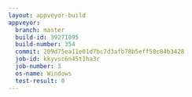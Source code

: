 ```yaml
---
layout: appveyor-build
appveyor:
  branch: master
  build-id: 39271095
  build-number: 354
  commit: 209d75ea11e01d7bc7d3afb78b5eff58c84b3428
  job-id: kkyvsc6n45t1ha3r
  job-number: 3
  os-name: Windows
  test-result: 0
---
```

